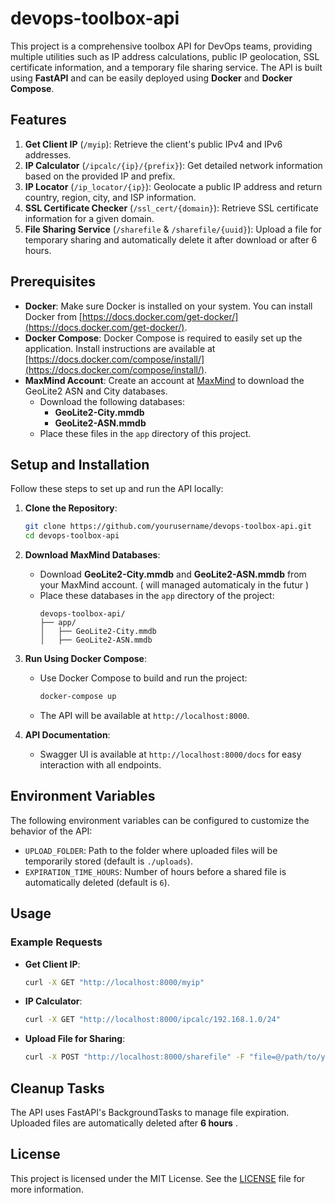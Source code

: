 # devops-toolbox-api

This project is a comprehensive toolbox API for DevOps teams, providing multiple utilities such as IP address calculations, public IP geolocation, SSL certificate information, and a temporary file sharing service. The API is built using **FastAPI** and can be easily deployed using **Docker** and **Docker Compose**.

## Features

1. **Get Client IP** (`/myip`): Retrieve the client's public IPv4 and IPv6 addresses.
2. **IP Calculator** (`/ipcalc/{ip}/{prefix}`): Get detailed network information based on the provided IP and prefix.
3. **IP Locator** (`/ip_locator/{ip}`): Geolocate a public IP address and return country, region, city, and ISP information.
4. **SSL Certificate Checker** (`/ssl_cert/{domain}`): Retrieve SSL certificate information for a given domain.
5. **File Sharing Service** (`/sharefile` & `/sharefile/{uuid}`): Upload a file for temporary sharing and automatically delete it after download or after 6 hours.

## Prerequisites

- **Docker**: Make sure Docker is installed on your system. You can install Docker from [https://docs.docker.com/get-docker/](https://docs.docker.com/get-docker/).
- **Docker Compose**: Docker Compose is required to easily set up the application. Install instructions are available at [https://docs.docker.com/compose/install/](https://docs.docker.com/compose/install/).
- **MaxMind Account**: Create an account at [MaxMind](https://www.maxmind.com) to download the GeoLite2 ASN and City databases.
  - Download the following databases:
    - **GeoLite2-City.mmdb**
    - **GeoLite2-ASN.mmdb**
  - Place these files in the `app` directory of this project.

## Setup and Installation

Follow these steps to set up and run the API locally:

1. **Clone the Repository**:

   ```sh
   git clone https://github.com/yourusername/devops-toolbox-api.git
   cd devops-toolbox-api
   ```

2. **Download MaxMind Databases**:

   - Download **GeoLite2-City.mmdb** and **GeoLite2-ASN.mmdb** from your MaxMind account. ( will managed automaticaly in the futur )
   - Place these databases in the `app` directory of the project:
     ```
     devops-toolbox-api/
     ├── app/
     │   ├── GeoLite2-City.mmdb
     │   ├── GeoLite2-ASN.mmdb
     ```

3. **Run Using Docker Compose**:

   - Use Docker Compose to build and run the project:
     ```sh
     docker-compose up
     ```
   - The API will be available at `http://localhost:8000`.

4. **API Documentation**:

   - Swagger UI is available at `http://localhost:8000/docs` for easy interaction with all endpoints.

## Environment Variables

The following environment variables can be configured to customize the behavior of the API:

- `UPLOAD_FOLDER`: Path to the folder where uploaded files will be temporarily stored (default is `./uploads`).
- `EXPIRATION_TIME_HOURS`: Number of hours before a shared file is automatically deleted (default is `6`).

## Usage

### Example Requests

- **Get Client IP**:
  ```sh
  curl -X GET "http://localhost:8000/myip"
  ```
- **IP Calculator**:
  ```sh
  curl -X GET "http://localhost:8000/ipcalc/192.168.1.0/24"
  ```
- **Upload File for Sharing**:
  ```sh
  curl -X POST "http://localhost:8000/sharefile" -F "file=@/path/to/your/file.txt"
  ```

## Cleanup Tasks

The API uses FastAPI's BackgroundTasks to manage file expiration. Uploaded files are automatically deleted after **6 hours** .

## License

This project is licensed under the MIT License. See the [LICENSE](LICENSE) file for more information.



